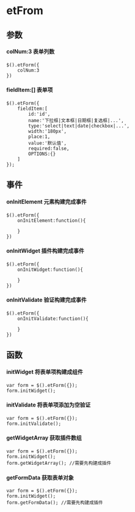 # etFrom
## 参数
#### colNum:3 表单列数
```
$().etForm({
    colNum:3
})
```
#### fieldItem:[] 表单项
```
$().etForm({
    fieldItem:[
        id:'id',
        name:'下拉框|文本框|日期框|复选框|...',
        type:'select|text|date|checkbox|...',
        width:'180px',
        place:1,
        value:'默认值',
        required:false,
        OPTIONS:{}
    ]
});
```
## 事件
#### onInitElement 元素构建完成事件
```
$().etForm({
    onInitElement:function(){

    }
})
```
#### onInitWidget 插件构建完成事件
```
$().etForm({
    onInitWidget:function(){
        
    }
})
```
#### onInitValidate 验证构建完成事件
```
$().etForm({
    onInitValidate:function(){
        
    }
})
```
## 函数
#### initWidget 将表单项构建成组件
```
var form = $().etForm({});
form.initWidget();
```
#### initValidate 将表单项添加为空验证
```
var form = $().etForm({});
form.initValidate();
```
#### getWidgetArray 获取插件数组
```
var form = $().etForm({});
form.initWidget();
form.getWidgetArray(); //需要先构建成插件
```
#### getFormData 获取表单对象
```
var form = $().etForm({});
form.initWidget();
form.getFormData(); //需要先构建成插件
```